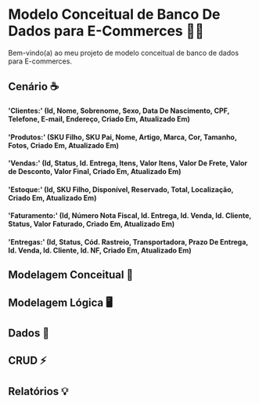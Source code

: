 # Modelo Conceitual de Banco De Dados para E-Commerces 👨‍💼

Bem-vindo(a) ao meu projeto de modelo conceitual de banco de dados para E-commerces.

## Cenário ☕️

#### 'Clientes:' (Id, Nome, Sobrenome, Sexo, Data De Nascimento, CPF, Telefone, E-mail, Endereço, Criado Em, Atualizado Em)
#### 'Produtos:' (SKU Filho, SKU Pai, Nome, Artigo, Marca, Cor, Tamanho, Fotos, Criado Em, Atualizado Em)
#### 'Vendas:' (Id, Status, Id. Entrega, Itens, Valor Itens, Valor De Frete, Valor de Desconto, Valor Final, Criado Em, Atualizado Em)
#### 'Estoque:' (Id, SKU Filho, Disponível, Reservado, Total, Localização, Criado Em, Atualizado Em)
#### 'Faturamento:' (Id, Número Nota Fiscal, Id. Entrega, Id. Venda, Id. Cliente, Status, Valor Faturado, Criado Em, Atualizado Em)
#### 'Entregas:' (Id, Status, Cód. Rastreio, Transportadora, Prazo De Entrega, Id. Venda, Id. Cliente, Id. NF, Criado Em, Atualizado Em)


## Modelagem Conceitual 🦄

## Modelagem Lógica 🖥️

## Dados 📜

## CRUD ⚡

## Relatórios 💡
